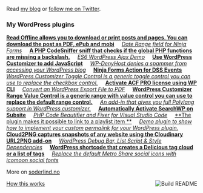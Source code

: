  Read [my blog](https://soderlind.no/) or [follow me on Twitter](https://twitter.com/soderlind).



### My WordPress plugins
<!-- plugins starts -->
[**Read Offline allows you to download or print posts and pages. You can download the post as PDF, ePub and mobi**](https://github.com/soderlind/read-offline) &nbsp;&nbsp;&nbsp;
[*Date Range field for Ninja Forms*](https://github.com/soderlind/date-range-ninja-forms) &nbsp;&nbsp;&nbsp;
[**A PHP CodeSniffer sniff that checks if the global PHP functions are missing a backslash.**](https://github.com/soderlind/coding-standard) &nbsp;&nbsp;&nbsp;
[*ES6 WordPress Ajax Demo*](https://github.com/soderlind/es6-wp-ajax-demo) &nbsp;&nbsp;&nbsp;
[**Use WordPress Customizer to add JavaScript**](https://github.com/soderlind/additional-javascript) &nbsp;&nbsp;&nbsp;
[*WP-DenyHost denies a spammer from accessing your WordPress blog*](https://github.com/soderlind/wp-denyhost) &nbsp;&nbsp;&nbsp;
[**Ninja Forms Action for DSS Events**](https://github.com/soderlind/ninja-forms-dss-event-action) &nbsp;&nbsp;&nbsp;
[*WordPress Customizer Toggle Control is a generic toggle control you can use to replace the checkbox control.*](https://github.com/soderlind/class-customizer-toggle-control) &nbsp;&nbsp;&nbsp;
[**Activate ACF PRO license using WP CLI**](https://github.com/soderlind/wp-cli-acfpro-activate) &nbsp;&nbsp;&nbsp;
[*Convert an WordPress Export File to PDF*](https://github.com/soderlind/wxr2pdf) &nbsp;&nbsp;&nbsp;
[**WordPress Customizer Range Value Control is a generic range with value control you can use to replace the default range control.**](https://github.com/soderlind/class-customizer-range-value-control) &nbsp;&nbsp;&nbsp;
[*An add-in that gives you full Polylang support in WordPress customizer.*](https://github.com/soderlind/customizer-polylang) &nbsp;&nbsp;&nbsp;
[**Automatically Activate SearchWP on Subsite**](https://github.com/soderlind/ms-searchwp-subsite-activate) &nbsp;&nbsp;&nbsp;
[*PHP Code Beautifier and Fixer for Visual Studio Code*](https://github.com/soderlind/vscode-phpcbf) &nbsp;&nbsp;&nbsp;
[**The plugin makes it possible to link to a playlist item **](https://github.com/soderlind/wp-link-to-playlist-item) &nbsp;&nbsp;&nbsp;
[*Demo plugin to show how to implement your custom permalink for your WordPress plugin.*](https://github.com/soderlind/my-permalink-demo) &nbsp;&nbsp;&nbsp;
[**Cloud2PNG captures snapshots of any website using the Cloudinary URL2PNG add-on**](https://github.com/soderlind/cloud2png) &nbsp;&nbsp;&nbsp;
[*WordPress Debug Bar, List Script & Style Dependencies*](https://github.com/soderlind/debug-bar-list-dependencies) &nbsp;&nbsp;&nbsp;
[**WordPress shortcode that creates a Delicious tag cloud or a list of tags**](https://github.com/soderlind/delicious-tagroll-shortcode) &nbsp;&nbsp;&nbsp;
[*Replace the default Metro Share social icons with icomoon social fonts*](https://github.com/soderlind/metro-share-social-fonts) &nbsp;&nbsp;&nbsp;
<!-- plugins ends -->

More on [soderlind.no](https://soderlind.no/)


<a href="https://github.com/soderlind/soderlind/actions"><img src="https://github.com/soderlind/soderlind/workflows/Build%20README/badge.svg" align="right" alt="Build README"></a>
<a href="https://simonwillison.net/2020/Jul/10/self-updating-profile-readme/">How this works</a>
